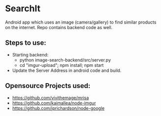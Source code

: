 # SearchIt
Android app which uses an image (camera/gallery) to find similar products on the internet. Repo contains backend code as well.

## Steps to use:

 - Starting backend:
   - python image-search-backend/src/server.py
   - cd "imgur-upload"; npm install; npm start
 - Update the Server Address in android code and build.

## Opensource Projects used:

  - https://github.com/vivithemage/mrisa
  - https://github.com/kaimallea/node-imgur
  - https://github.com/jprichardson/node-google
